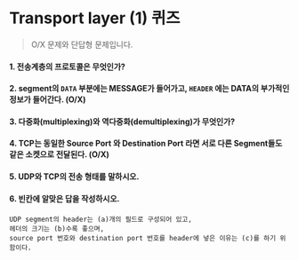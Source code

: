 # Transport layer (1) 퀴즈

> O/X 문제와 단답형 문제입니다.

#### 1. 전송계층의 프로토콜은 무엇인가?



#### 2. segment의 `DATA` 부분에는 MESSAGE가 들어가고, `HEADER` 에는 DATA의 부가적인 정보가 들어간다. (O/X)



#### 3. 다중화(multiplexing)와 역다중화(demultiplexing)가 무엇인가?



#### 4. TCP는 동일한 Source Port 와 Destination Port 라면 서로 다른 Segment들도 같은 소켓으로 전달된다. (O/X)



#### 5. UDP와 TCP의 전송 형태를 말하시오.



#### 6. 빈칸에 알맞은 답을 작성하시오.

```
UDP segment의 header는 (a)개의 필드로 구성되어 있고,
헤더의 크기는 (b)수록 좋으며,
source port 번호와 destination port 번호를 header에 넣은 이유는 (c)를 하기 위함이다.
```

